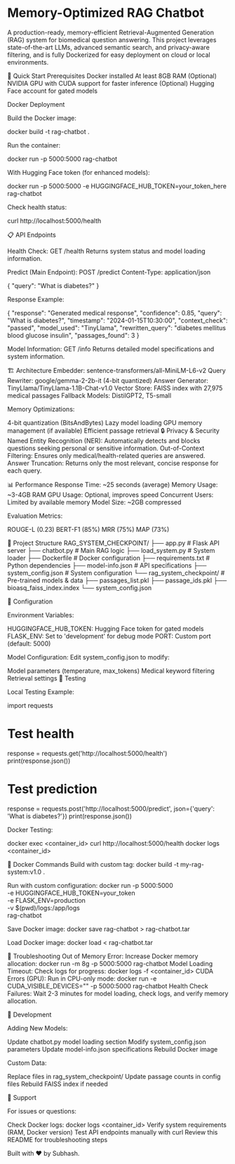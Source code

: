 # Memory-Optimized RAG Chatbot

A production-ready, memory-efficient Retrieval-Augmented Generation (RAG) system for biomedical question answering. This project leverages state-of-the-art LLMs, advanced semantic search, and privacy-aware filtering, and is fully Dockerized for easy deployment on cloud or local environments.

🚀 Quick Start
Prerequisites
Docker installed
At least 8GB RAM 
(Optional) NVIDIA GPU with CUDA support for faster inference
(Optional) Hugging Face account for gated models

Docker Deployment

Build the Docker image:

docker build -t rag-chatbot .


Run the container:

docker run -p 5000:5000 rag-chatbot


With Hugging Face token (for enhanced models):

docker run -p 5000:5000 -e HUGGINGFACE_HUB_TOKEN=your_token_here rag-chatbot


Check health status:

curl http://localhost:5000/health

📋 API Endpoints

Health Check:
GET /health
Returns system status and model loading information.

Predict (Main Endpoint):
POST /predict
Content-Type: application/json

{
  "query": "What is diabetes?"
}


Response Example:

{
  "response": "Generated medical response",
  "confidence": 0.85,
  "query": "What is diabetes?",
  "timestamp": "2024-01-15T10:30:00",
  "context_check": "passed",
  "model_used": "TinyLlama",
  "rewritten_query": "diabetes mellitus blood glucose insulin",
  "passages_found": 3
}


Model Information:
GET /info
Returns detailed model specifications and system information.

🏗️ Architecture
Embedder: sentence-transformers/all-MiniLM-L6-v2
Query Rewriter: google/gemma-2-2b-it (4-bit quantized)
Answer Generator: TinyLlama/TinyLlama-1.1B-Chat-v1.0
Vector Store: FAISS index with 27,975 medical passages
Fallback Models: DistilGPT2, T5-small

Memory Optimizations:

4-bit quantization (BitsAndBytes)
Lazy model loading
GPU memory management (if available)
Efficient passage retrieval
🔒 Privacy & Security
Named Entity Recognition (NER):
Automatically detects and blocks questions seeking personal or sensitive information.
Out-of-Context Filtering:
Ensures only medical/health-related queries are answered.
Answer Truncation:
Returns only the most relevant, concise response for each query.

📊 Performance
Response Time: ~25 seconds (average)
Memory Usage: ~3-4GB RAM
GPU Usage: Optional, improves speed
Concurrent Users: Limited by available memory
Model Size: ~2GB compressed

Evaluation Metrics:

ROUGE-L (0.23)
BERT-F1 (85%)
MRR (75%)
MAP (73%)

📁 Project Structure
RAG_SYSTEM_CHECKPOINT/
├── app.py                          # Flask API server
├── chatbot.py                      # Main RAG logic
├── load_system.py                  # System loader
├── Dockerfile                      # Docker configuration
├── requirements.txt                # Python dependencies
├── model-info.json                 # API specifications
├── system_config.json              # System configuration
└── rag_system_checkpoint/          # Pre-trained models & data
    ├── passages_list.pkl
    ├── passage_ids.pkl
    ├── bioasq_faiss_index.index
    └── system_config.json

🔧 Configuration

Environment Variables:

HUGGINGFACE_HUB_TOKEN: Hugging Face token for gated models
FLASK_ENV: Set to 'development' for debug mode
PORT: Custom port (default: 5000)

Model Configuration:
Edit system_config.json to modify:

Model parameters (temperature, max_tokens)
Medical keyword filtering
Retrieval settings
🧪 Testing

Local Testing Example:

import requests

# Test health
response = requests.get('http://localhost:5000/health')
print(response.json())

# Test prediction
response = requests.post('http://localhost:5000/predict', 
                        json={'query': 'What is diabetes?'})
print(response.json())


Docker Testing:

docker exec <container_id> curl http://localhost:5000/health
docker logs <container_id>

🐳 Docker Commands
Build with custom tag:
docker build -t my-rag-system:v1.0 .

Run with custom configuration:
docker run -p 5000:5000 \
  -e HUGGINGFACE_HUB_TOKEN=your_token \
  -e FLASK_ENV=production \
  -v $(pwd)/logs:/app/logs \
  rag-chatbot

Save Docker image:
docker save rag-chatbot > rag-chatbot.tar

Load Docker image:
docker load < rag-chatbot.tar

🚨 Troubleshooting
Out of Memory Error:
Increase Docker memory allocation:
docker run -m 8g -p 5000:5000 rag-chatbot
Model Loading Timeout:
Check logs for progress:
docker logs -f <container_id>
CUDA Errors (GPU):
Run in CPU-only mode:
docker run -e CUDA_VISIBLE_DEVICES="" -p 5000:5000 rag-chatbot
Health Check Failures:
Wait 2-3 minutes for model loading, check logs, and verify memory allocation.


📝 Development

Adding New Models:

Update chatbot.py model loading section
Modify system_config.json parameters
Update model-info.json specifications
Rebuild Docker image

Custom Data:

Replace files in rag_system_checkpoint/
Update passage counts in config files
Rebuild FAISS index if needed



📣 Support

For issues or questions:

Check Docker logs: docker logs <container_id>
Verify system requirements (RAM, Docker version)
Test API endpoints manually with curl
Review this README for troubleshooting steps

Built with ❤️ by Subhash.

